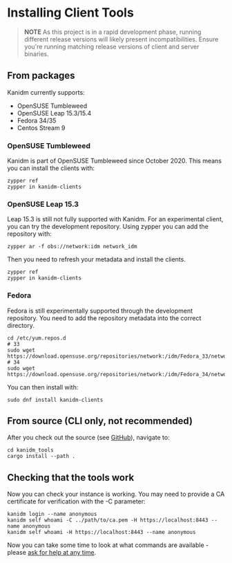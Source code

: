 # Installing Client Tools

> **NOTE** As this project is in a rapid development phase, running different release versions will likely present incompatibilities. Ensure you're running matching release versions of client and server binaries.

## From packages

Kanidm currently supports:

 * OpenSUSE Tumbleweed
 * OpenSUSE Leap 15.3/15.4
 * Fedora 34/35
 * Centos Stream 9

### OpenSUSE Tumbleweed

Kanidm is part of OpenSUSE Tumbleweed since October 2020. This means you can install
the clients with:

    zypper ref
    zypper in kanidm-clients

### OpenSUSE Leap 15.3

Leap 15.3 is still not fully supported with Kanidm. For an experimental client, you can
try the development repository. Using zypper you can add the repository with:

    zypper ar -f obs://network:idm network_idm

Then you need to refresh your metadata and install the clients.

    zypper ref
    zypper in kanidm-clients

### Fedora

Fedora is still experimentally supported through the development repository. You need to add the repository metadata into the correct directory.

    cd /etc/yum.repos.d
    # 33
    sudo wget https://download.opensuse.org/repositories/network:/idm/Fedora_33/network:idm.repo
    # 34
    sudo wget https://download.opensuse.org/repositories/network:/idm/Fedora_34/network:idm.repo

You can then install with:

    sudo dnf install kanidm-clients

## From source (CLI only, not recommended)

After you check out the source (see [GitHub](https://github.com/kanidm/kanidm)), navigate to:

    cd kanidm_tools
    cargo install --path .

## Checking that the tools work

Now you can check your instance is working. You may need to provide a CA certificate for verification
with the -C parameter:

    kanidm login --name anonymous
    kanidm self whoami -C ../path/to/ca.pem -H https://localhost:8443 --name anonymous
    kanidm self whoami -H https://localhost:8443 --name anonymous

Now you can take some time to look at what commands are available - please [ask for help at any time](https://github.com/kanidm/kanidm#getting-in-contact--questions).
